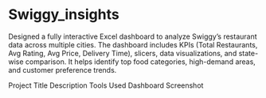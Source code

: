 # Swiggy_insights
Designed a fully interactive Excel dashboard to analyze Swiggy’s restaurant data across multiple cities. The dashboard includes KPIs (Total Restaurants, Avg Rating, Avg Price, Delivery Time), slicers, data visualizations, and state-wise comparison. It helps identify top food categories, high-demand areas, and customer preference trends.

Project Title
Description
Tools Used
Dashboard Screenshot
